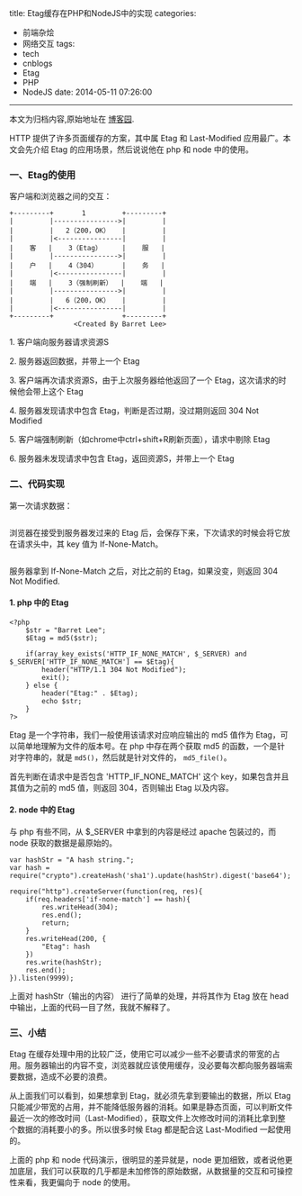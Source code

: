 title: Etag缓存在PHP和NodeJS中的实现
categories:
  - 前端杂烩
  - 网络交互
tags:
  - tech
  - cnblogs
  - Etag
  - PHP
  - NodeJS
date: 2014-05-11 07:26:00
---

<div class="history-article">本文为归档内容,原始地址在 <a href="http://www.cnblogs.com/hustskyking/archive/2014/05/11/etag-in-node.html" target="_blank">博客园</a>.</div>

<p>HTTP 提供了许多页面缓存的方案，其中属 Etag 和 Last-Modified 应用最广。本文会先介绍 Etag 的应用场景，然后说说他在 php 和 node 中的使用。</p>
<h3>一、Etag的使用</h3>
<p>客户端和浏览器之间的交互：</p>

```
+---------+       1         +---------+
|         |---------------->|         |
|         |   2（200，OK）   |         |
|         |<----------------|         |
|    客   |    3（Etag）     |    服   |
|         |---------------->|         |
|    户   |    4（304）      |    务   |
|         |<----------------|         |
|    端   |    3（强制刷新）  |    端   |
|         |---------------->|         |
|         |   6（200，OK）   |         |
|         |<----------------|         |
+---------+                 +---------+
                <Created By Barret Lee>
```
<p>1. 客户端向服务器请求资源S</p>
<p>2. 服务器返回数据，并带上一个 Etag</p>
<p>3. 客户端再次请求资源S，由于上次服务器给他返回了一个 Etag，这次请求的时候他会带上这个 Etag</p>
<p>4. 服务器发现请求中包含 Etag，判断是否过期，没过期则返回 304 Not Modified</p>
<p>5. 客户端强制刷新（如chrome中ctrl+shift+R刷新页面），请求中剔除 Etag</p>
<p>6. 服务器未发现请求中包含 Etag，返回资源S，并带上一个 Etag</p>
<h3>二、代码实现</h3>
<p>第一次请求数据：</p>
<p><img src="http://images.cnitblog.com/i/387325/201405/111923172133405.jpg" alt=""></p>
<p>浏览器在接受到服务器发过来的 Etag 后，会保存下来，下次请求的时候会将它放在请求头中，其 key 值为 If-None-Match。</p>
<p><img src="http://images.cnitblog.com/i/387325/201405/111923246041196.jpg" alt=""></p>
<p>服务器拿到 If-None-Match 之后，对比之前的 Etag，如果没变，则返回 304 Not Modified.</p>
<h4>1. php 中的 Etag</h4>

```
<?php
    $str = "Barret Lee";
    $Etag = md5($str);

    if(array_key_exists('HTTP_IF_NONE_MATCH', $_SERVER) and $_SERVER['HTTP_IF_NONE_MATCH'] == $Etag){
        header("HTTP/1.1 304 Not Modified");
        exit();
    } else {
        header("Etag:" . $Etag);
        echo $str;
    }
?>

```

<p>Etag 是一个字符串，我们一般使用该请求对应响应输出的 md5 值作为 Etag，可以简单地理解为文件的版本号。在 php 中存在两个获取 md5 的函数，一个是针对字符串的，就是 <code>md5()</code>，然后就是针对文件的， <code>md5_file()</code>。</p>
<p>首先判断在请求中是否包含 'HTTP_IF_NONE_MATCH' 这个 key，如果包含并且其值为之前的 md5 值，则返回 304，否则输出 Etag 以及内容。</p>
<h4>2. node 中的 Etag</h4>
<p>与 php 有些不同，从 $_SERVER 中拿到的内容是经过 apache 包装过的，而 node 获取的数据是最原始的。</p>

```
var hashStr = "A hash string.";
var hash = require("crypto").createHash('sha1').update(hashStr).digest('base64');

require("http").createServer(function(req, res){
    if(req.headers['if-none-match'] == hash){
        res.writeHead(304);
        res.end();
        return;
    }
    res.writeHead(200, {
        "Etag": hash
    })
    res.write(hashStr);
    res.end();
}).listen(9999);

```

<p>上面对 hashStr（输出的内容） 进行了简单的处理，并将其作为 Etag 放在 head 中输出，上面的代码一目了然，我就不解释了。</p>
<h3>三、小结</h3>
<p>Etag 在缓存处理中用的比较广泛，使用它可以减少一些不必要请求的带宽的占用。服务器输出的内容不变，浏览器就应该使用缓存，没必要每次都向服务器端索要数据，造成不必要的浪费。</p>
<p>从上面我们可以看到，如果想拿到 Etag，就必须先拿到要输出的数据，所以 Etag 只能减少带宽的占用，并不能降低服务器的消耗。如果是静态页面，可以判断文件最近一次的修改时间（Last-Modified），获取文件上次修改时间的消耗比拿到整个数据的消耗要小的多。所以很多时候 Etag 都是配合这 Last-Modified 一起使用的。</p>
<p>上面的 php 和 node 代码演示，很明显的差异就是，node 更加细致，或者说他更加底层，我们可以获取的几乎都是未加修饰的原始数据，从数据量的交互和可操控性来看，我更偏向于 node 的使用。</p>

